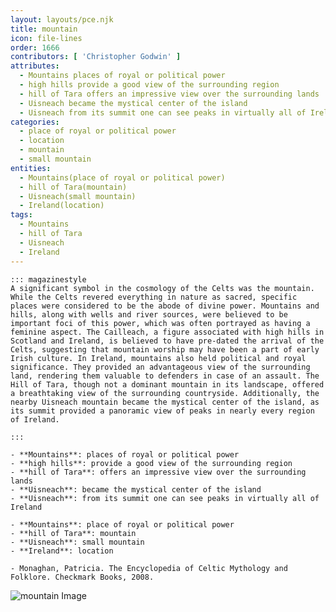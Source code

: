 ```yaml
---
layout: layouts/pce.njk
title: mountain
icon: file-lines
order: 1666
contributors: [ 'Christopher Godwin' ]
attributes:
  - Mountains places of royal or political power
  - high hills provide a good view of the surrounding region
  - hill of Tara offers an impressive view over the surrounding lands
  - Uisneach became the mystical center of the island
  - Uisneach from its summit one can see peaks in virtually all of Ireland
categories:
  - place of royal or political power
  - location
  - mountain
  - small mountain
entities:
  - Mountains(place of royal or political power)
  - hill of Tara(mountain)
  - Uisneach(small mountain)
  - Ireland(location)
tags:
  - Mountains
  - hill of Tara
  - Uisneach
  - Ireland
---
```

``` tab [group1:Info]
::: magazinestyle
A significant symbol in the cosmology of the Celts was the mountain. While the Celts revered everything in nature as sacred, specific places were considered to be the abode of divine power. Mountains and hills, along with wells and river sources, were believed to be important foci of this power, which was often portrayed as having a feminine aspect. The Cailleach, a figure associated with high hills in Scotland and Ireland, is believed to have pre-dated the arrival of the Celts, suggesting that mountain worship may have been a part of early Irish culture. In Ireland, mountains also held political and royal significance. They provided an advantageous view of the surrounding land, rendering them valuable to defenders in case of an assault. The Hill of Tara, though not a dominant mountain in its landscape, offered a breathtaking view of the surrounding countryside. Additionally, the nearby Uisneach mountain became the mystical center of the island, as its summit provided a panoramic view of peaks in nearly every region of Ireland.

:::
```
``` tab [group1:Attributes]
- **Mountains**: places of royal or political power
- **high hills**: provide a good view of the surrounding region
- **hill of Tara**: offers an impressive view over the surrounding lands
- **Uisneach**: became the mystical center of the island
- **Uisneach**: from its summit one can see peaks in virtually all of Ireland
```
``` tab [group1:Entities]
- **Mountains**: place of royal or political power
- **hill of Tara**: mountain
- **Uisneach**: small mountain
- **Ireland**: location
```
``` tab [group1:Sources]
- Monaghan, Patricia. The Encyclopedia of Celtic Mythology and Folklore. Checkmark Books, 2008.
```
![mountain Image](['https://upload.wikimedia.org/wikipedia/commons/thumb/e/e7/Everest_North_Face_toward_Base_Camp_Tibet_Luca_Galuzzi_2006.jpg/1200px-Everest_North_Face_toward_Base_Camp_Tibet_Luca_Galuzzi_2006.jpg'])

